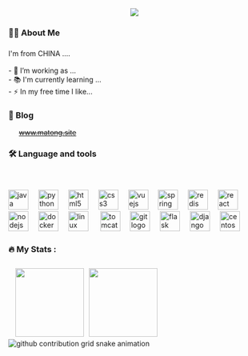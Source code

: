 <div align="center">
  <img src="https://visitor-badge.laobi.icu/badge?page_id=matong0209.matong0209&"  />
</div>


###

<h3 align="left">👩‍💻  About Me</h3>

###


<p align="left">I'm from CHINA ....<br><br>- 🔭 I’m working as ...<br>- 📚 I'm currently learning ...<br>- ⚡ In my free time I like...</p>

###


<h3 align="left">🌈  Blog</h3>
<ul align="left" style="list-style: none; padding-left: 1.5em;">
<!--   <li><a href="https://www.matong.site" target="_blank">www.matong.site</a></li>     -->
  <li>
  <del>
    <a href="https://www.matong.site" target="_blank">www.matong.site</a>
  </del>
</li>

</ul>



<h3 align="left">🛠 Language and tools</h3>  

###

<div align="left">
  <img src="https://cdn.jsdelivr.net/gh/devicons/devicon/icons/java/java-original.svg" height="40" alt="java logo"  />
  <img width="12" />
  <img src="https://cdn.jsdelivr.net/gh/devicons/devicon/icons/python/python-original.svg" height="40" alt="python logo"  />
  <img width="12" />
  <img src="https://cdn.jsdelivr.net/gh/devicons/devicon/icons/html5/html5-original.svg" height="40" alt="html5 logo"  />
  <img width="12" />
  <img src="https://cdn.jsdelivr.net/gh/devicons/devicon/icons/css3/css3-original.svg" height="40" alt="css3 logo"  />
  <img width="12" />
  <img src="https://cdn.jsdelivr.net/gh/devicons/devicon/icons/vuejs/vuejs-original.svg" height="40" alt="vuejs logo"  />
  <img width="12" />
  <img src="https://cdn.jsdelivr.net/gh/devicons/devicon/icons/spring/spring-original.svg" height="40" alt="spring logo"  />
  <img width="12" />
  <img src="https://cdn.jsdelivr.net/gh/devicons/devicon/icons/redis/redis-original.svg" height="40" alt="redis logo"  />
  <img width="12" />
  <img src="https://cdn.jsdelivr.net/gh/devicons/devicon/icons/react/react-original.svg" height="40" alt="react logo"  />
  <img width="12" />
  <img src="https://cdn.jsdelivr.net/gh/devicons/devicon/icons/nodejs/nodejs-original.svg" height="40" alt="nodejs logo"  />
  <img width="12" />
  <img src="https://cdn.jsdelivr.net/gh/devicons/devicon/icons/docker/docker-plain-wordmark.svg" height="40" alt="docker logo"  />
  <img width="12" />
  <img src="https://cdn.jsdelivr.net/gh/devicons/devicon/icons/linux/linux-original.svg" height="40" alt="linux logo"  />  
  <img width="12" />
  <img src="https://cdn.jsdelivr.net/gh/devicons/devicon/icons/tomcat/tomcat-original.svg" height="40" alt="tomcat logo"  />
  <img width="12" />
  <img src="https://cdn.jsdelivr.net/gh/devicons/devicon/icons/git/git-original.svg" height="40" alt="git logo"  />
  <img width="12" />
  <img src="https://cdn.jsdelivr.net/gh/devicons/devicon/icons/flask/flask-original.svg" height="40" alt="flask logo"  />
  <img width="12" />
  <img src="https://cdn.jsdelivr.net/gh/devicons/devicon/icons/django/django-plain.svg" height="40" alt="django logo"  />
  <img width="12" />
  <img src="https://cdn.jsdelivr.net/gh/devicons/devicon/icons/centos/centos-original.svg" height="40" alt="centos logo"  />  
</div>

###

<h3 align="left">🔥   My Stats :</h3>

###
<div style="display: flex; flex-wrap: nowrap; overflow-x: auto; gap: 10px; padding: 5px 0;">  
  <img 
    height="137px" 
    src="https://github-readme-stats.vercel.app/api?username=matong0209&cache_seconds=0&hide_title=true&hide_border=true&show_icons=true&include_all_commits=true&line_height=21&bg_color=0,EC6C6C,FFD479,FFFC79,73FA79&theme=graywhite&locale=cn&card_width=450"   
  />
  <img 
    height="137px" 
    src="https://github-readme-stats.vercel.app/api/top-langs/?username=matong0209&hide_title=true&hide_border=true&layout=compact&bg_color=0,73FA79,73FDFF,D783FF&theme=graywhite&locale=cn&card_width=320"     
  />
</div>

<!-- snake contribution -->
<picture>
  <source media="(prefers-color-scheme: dark)" srcset="https://raw.githubusercontent.com/matong0209/matong0209/output/github-contribution-grid-snake-dark.svg">
  <source media="(prefers-color-scheme: light)" srcset="https://raw.githubusercontent.com/matong0209/matong0209/output/github-contribution-grid-snake.svg">
  <img alt="github contribution grid snake animation" src="https://raw.githubusercontent.com/matong0209/matong0209/output/github-contribution-grid-snake.svg">
</picture>



